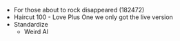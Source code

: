 - For those about to rock disappeared (182472)
- Haircut 100 - Love Plus One we only got the live version
- Standardize 
    - Weird Al